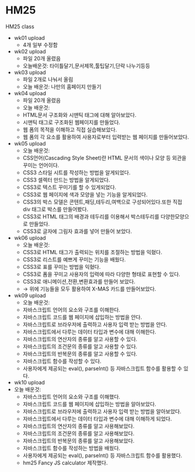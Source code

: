 # HM25
HM25 class

* wk01 upload
  * 4개 일부 수정함
* wk02 upload
  * 파일 20개 올렸음
  * 오늘배운것: 타이틀달기,문서제목,툴팁달기,단락 나누기등등
* wk03 upload
  * 파일 2개로 나눠서 올림
  * 오늘 배운것: 나만의 홈페이지 만들기
* wk04 upload
  * 파일 20개 올렸음
  * 오늘 배운것:
   * HTML문서 구조화와 시맨틱 태그에 대해 알아보았다.
   * 시맨틱 태그로 구조화된 웹페이지를 만들었다.
   * 웹 폼의 목적을 이해하고 직접 실습해보았다.
   * 웹 폼의 각 요소를 활용하여 사용자로부터 입력받는 웹 페이지를 만들어보았다.
* wk05 upload
  * 오늘 배운것:
   * CSS언어(Cascading Style Sheet)란 HTML 문서의 색이나 모양 등 외관을 꾸미는 언어이다.
   * CSS3 스타일 시트를 작성하는 방법을 알게되었다.
   * CSS3 셀렉터 만드는 방법을 알게되었다.
   * CSS3로 텍스트 꾸미기를 할 수 있게되었다.
   * CSS3로 웹 페이지에 색과 모양을 넣는 기능을 알게되었다.
   * CSS3의 박스 모델은 콘텐트,패딩,테두리,여백으로 구성되어있다.또한 직접 div 태그로 박스를 만들어봤다.
   * CSS3로 HTML 태그의 배경과 테두리를 이용해서 박스테두리를 다양한모양으로 만들었다.
   * CSS3로 글자에 그림자 효과를 넣어 만들어 보았다.
* wk06 upload
  * 오늘 배운것:
   * CSS3로 HTML 태그가 출력되는 위치를 조절하는 방법을 익혔다.
   * CSS3로 리스트를 예쁘게 꾸미는 기능을 배웠다.
   * CSS3로 표를 꾸미는 방법을 익혔다.
   * CSS3로 폼을 꾸미고 사용자의 입력에 따라 다양한 형태로 표현할 수 있다.
   * CSS3로 애니메이션,전환,변환효과를 만들어 보았다.
   * → 위에 기능들을 모두 활용하여 X-MAS 카드를 만들어보았다.
* wk09 upload
  * 오늘 배운것:
   * 자바스크립트 언어의 요소와 구조를 이해한다.
   * 자바스크립트 코드를 웹 페이지에 삽입하는 방법을 안다.
   * 자바스크립트로 브라우저에 출력하고 사용자 입력 받는 방법을 안다.
   * 자바스크립트에서 다루는 데이터 타입과 변수에 대해 이해한다.
   * 자바스크립트의 연산자의 종류를 알고 사용할 수 있다.
   * 자바스크립트의 조건문의 종류를 알고 사용할 수 있다.
   * 자바스크립트의 반복문의 종류를 알고 사용할 수 있다.
   * 자바스크립트 함수를 작성할 수 있다.
   * 사용자에게 제공되는 eval(), parseInt() 등 자바스크립트 함수를 활용할 수 있다.
* wk10 upload
 * 오늘 배운것:
   * 자바스크립트 언어의 요소와 구조를 이해했다.
   * 자바스크립트 코드를 웹 페이지에 삽입하는 방법을 알아보았다.
   * 자바스크립트로 브라우저에 출력하고 사용자 입력 받는 방법을 알아보았다.
   * 자바스크립트에서 다루는 데이터 타입과 변수에 대해 이해하게 되었다.
   * 자바스크립트의 연산자의 종류를 알고 사용해보았다.
   * 자바스크립트의 조건문의 종류를 알고 사용해보았다.
   * 자바스크립트의 반복문의 종류를 알고 사용해보았다.
   * 자바스크립트 함수를 작성하는 방법을 배웠다.
   * 사용자에게 제공되는 eval(), parseInt() 등 자바스크립트 함수를 활용했다.
   * hm25 Fancy JS calculator 제작했다.

